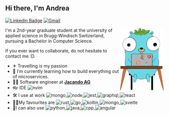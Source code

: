 ## Hi there, I'm Andrea

[![Linkedin Badge](https://img.shields.io/badge/Andrea_Mangione-1da1F2?style=flat&logo=Linkedin)](https://www.linkedin.com/in/andrea-mangione-592902156/ "Connect on LinkedIn")
[![Gmail](https://img.shields.io/badge/andrea@mangione.dev-D14836?style=flat&logo=gmail&logoColor=white)](mailto:andrea@mangione.dev )


<a href="https://andrea.mangione.dev/">
<img src="./stack.png" alt="My Stack" align="right" height="200"/>
</a>
I'm a 2nd-year graduate student at the university of applied science in Brugg-Windisch Switzerland, pursuing a Bachelor in Computer Science.

If you ever want to collaborate, do not hesitate to contact me :D.

- ✈ Travelling is my passion
- 🌱 I’m currently learning how to build everything out of microservices.
- 👨‍💻 Software engineer at **[Jacando AG](https://www.jacando.com/en/)**
- 👓 IDE <img src="https://img.shields.io/badge/NeoVim-%2357A143.svg?&style=for-the-badge&logo=neovim&logoColor=white" alt="nvim" height="13"/>
- 🛠 I use at work <img src="https://img.shields.io/badge/MongoDB-4EA94B?style=for-the-badge&logo=mongodb&logoColor=white" alt="mongo" height="13"/>,<img src="https://img.shields.io/badge/Node.js-339933?style=for-the-badge&logo=nodedotjs&logoColor=white" alt="node" height="13"/>,<img src="https://img.shields.io/badge/Jest-C21325?style=for-the-badge&logo=jest&logoColor=white" alt="jest" height="13"/>,<img src="https://img.shields.io/badge/GraphQl-E10098?style=for-the-badge&logo=graphql&logoColor=white" alt="graphql" height="13"/>,<img src="https://img.shields.io/badge/React-20232A?style=for-the-badge&logo=react&logoColor=61DAFB" alt="react" height="13"/>
- 🐱‍🏍My favourites are <img src="https://img.shields.io/badge/rust-%23000000.svg?style=for-the-badge&logo=rust&logoColor=white" alt="rust" height="13"/>,<img src="https://img.shields.io/badge/Go-00ADD8?style=for-the-badge&logo=go&logoColor=white" alt="go" height="13"/>,<img src="https://img.shields.io/badge/kotlin-%237F52FF.svg?style=for-the-badge&logo=kotlin&logoColor=white" alt="koltin" height="13"/>,<img src="https://img.shields.io/badge/MongoDB-4EA94B?style=for-the-badge&logo=mongodb&logoColor=white" alt="mongo" height="13"/>,<img src="https://img.shields.io/badge/svelte-%23f1413d.svg?style=for-the-badge&logo=svelte&logoColor=white" alt="svelte" height="13"/>
- 🧨I can also use <img src="https://img.shields.io/badge/Python-3776AB?style=for-the-badge&logo=python&logoColor=white" alt="python" height="13"/>,<img src="https://img.shields.io/badge/Java-ED8B00?style=for-the-badge&logo=java&logoColor=white" alt="java" height="13"/>,<img src="https://img.shields.io/badge/c++-%2300599C.svg?style=for-the-badge&logo=c%2B%2B&logoColor=white" alt="cpp" height="13"/>,<img src="https://img.shields.io/badge/Angular-DD0031?style=for-the-badge&logo=angular&logoColor=white" alt="angular" height="13"/>

